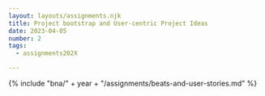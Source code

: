 ```yaml
---
layout: layouts/assignments.njk
title: Project bootstrap and User-centric Project Ideas
date: 2023-04-05
number: 2
tags:
  - assignments202X

---
```


{% include "bna/" + year + "/assignments/beats-and-user-stories.md" %}
